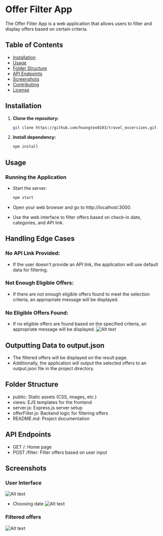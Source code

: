 # Offer Filter App

The Offer Filter App is a web application that allows users to filter and display offers based on certain criteria.

## Table of Contents

- [Installation](#installation)
- [Usage](#usage)
- [Folder Structure](#folder-structure)
- [API Endpoints](#api-endpoints)
- [Screenshots](#screenshots)
- [Contributing](#contributing)
- [License](#license)

## Installation

1. **Clone the repository:**

   ```bash
   git clone https://github.com/hoangteo0103/travel_excercises.git

2. **Install dependency:**
   ```bash
   npm install

## Usage
### Running the Application
-  Start the server:

   ```bash
   npm start
- Open your web browser and go to http://localhost:3000.
- Use the web interface to filter offers based on check-in date, categories, and API link.

## Handling Edge Cases
### No API Link Provided:

- If the user doesn't provide an API link, the application will use default data for filtering.
### Not Enough Eligible Offers:

-  If there are not enough eligible offers found to meet the selection criteria, an appropriate message will be displayed.
### No Eligible Offers Found:

-  If no eligible offers are found based on the specified criteria, an appropriate message will be displayed.
![Alt text](image-3.png)
## Outputting Data to output.json
-  The filtered offers will be displayed on the result page.
-  Additionally, the application will output the selected offers to an output.json file in the project directory.
## Folder Structure
- public: Static assets (CSS, images, etc.)
- views: EJS templates for the frontend
- server.js: Express.js server setup
- offerFilter.js: Backend logic for filtering offers
- README.md: Project documentation

## API Endpoints
-  GET /: Home page
-  POST /filter: Filter offers based on user input

## Screenshots
### User Interface
![Alt text](image.png)
- Choosing date
![Alt text](image-1.png)
### Filtered offers
![Alt text](image-2.png)
